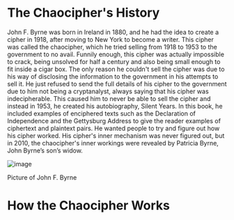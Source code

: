 # The Chaocipher's History
John F. Byrne was born in Ireland in 1880, and he had the idea to create a cipher in 1918, after moving to New York to become a writer. This cipher was called the chaocipher, which he tried selling from 1918 to 1953 to the government to no avail. Funnily enough, this cipher was actually impossible to crack, being unsolved for half a century and also being small enough to fit inside a cigar box. The only reason he couldn't sell the cipher was due to his way of disclosing the information to the government in his attempts to sell it. He just refused to send the full details of his cipher to the government due to him not being a cryptanalyst, always saying that his cipher was indecipherable. This caused him to never be able to sell the cipher and instead in 1953, he created his autobiography, Silent Years. In this book, he included examples of enciphered texts such as the Declaration of Independence and the Gettysburg Address to give the reader examples of ciphertext and plaintext pairs. He wanted people to try and figure out how his cipher worked. His cipher's inner mechanism was never figured out, but in 2010, the chaocipher's inner workings were revealed by Patricia Byrne, John Byrne’s son’s widow.

![image](https://github.com/Stuycs-K/final-project-10-wang-daniel-yeung-yonna/assets/124080285/48b72928-6970-4f5b-8617-42d9ccec2631)

Picture of John F. Byrne

# How the Chaocipher Works
